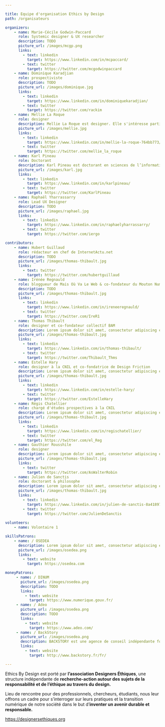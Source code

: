 ```yaml
---

title: Equipe d'organisation Ethics by Design
path: /organisateurs

organizers:
    - name: Marie-Cécile Godwin-Paccard
      role: Systemic designer & UX researcher
      description: TODO
      picture_url: /images/mcgp.png
      links:
        - text: linkedin
          target: https://www.linkedin.com/in/mcpaccard/
        - text: twitter
          target: https://twitter.com/mcgodwinpaccard
    - name: Dominique Karadjian
      role: prospectiviste
      description: TODO
      picture_url: /images/dominique.jpg
      links:
        - text: linkedin
          target: https://www.linkedin.com/in/dominiquekaradjian/
        - text: twitter
          target: https://twitter.com/rackim
    - name: Mellie La Roque
      role: designer
      description: Mellie La Roque est designer. Elle s'intéresse particulièrement au sujet de responsabilité du designer, de pratiques et méthodologies de design plus vertueuses - design systémique, sobriété numérique. 
      picture_url: /images/mellie.jpg
      links:
        - text: linkedin
          target: https://www.linkedin.com/in/mellie-la-roque-764bb773/
        - text: twitter
          target: https://twitter.com/mellie_la_roque
    - name: Karl Pineau
      role: Doctorant
      description: Karl Pineau est doctorant en sciences de l’information et de la communication. Il s’intéresse particulièrement aux notions de design de l’attention, design persuasif.
      picture_url: /images/karl.jpg
      links:
        - text: linkedin
          target: https://www.linkedin.com/in/karlpineau/
        - text: twitter
          target: https://twitter.com/KarlPineau
    - name: Raphaël Yharrassarry
      role: Lead UX Designer
      description: TODO
      picture_url: /images/raphael.jpg
      links:
        - text: linkedin
          target: https://www.linkedin.com/in/raphaelyharrassarry/
        - text: twitter
          target: https://twitter.com/iergo

contributors:
    - name: Hubert Guillaud
      role: rédacteur en chef de InternetActu.net
      description: TODO
      picture_url: /images/thomas-thibault.jpg
      links:
        - text: twitter
          target: https://twitter.com/hubertguillaud
    - name: Irénée Regnauld
      role: bloggueur de Mais Où Va Le Web & co-fondateur du Mouton Numérique
      description: TODO
      picture_url: /images/thomas-thibault.jpg
      links:
        - text: linkedin
          target: https://www.linkedin.com/in/ireneeregnauld/
        - text: twitter
          target: https://twitter.com/IreR1
    - name: Thomas Thibault
      role: designer et co-fondateur collectif BAM
      description: Lorem ipsum dolor sit amet, consectetur adipiscing elit. Pellentesque volutpat sem consequat tincidunt posuere. Curabitur vel blandit mauris. Pellentesque volutpat.
      picture_url: /images/thomas-thibault.jpg
      links:
        - text: linkedin
          target: https://www.linkedin.com/in/thomas-thibault/
        - text: twitter
          target: https://twitter.com/Thibault_Thms
    - name: Estelle Hary
      role: designer à la CNIL et co-fondatrice de Design Friction
      description: Lorem ipsum dolor sit amet, consectetur adipiscing elit. Pellentesque volutpat sem consequat tincidunt posuere. Curabitur vel blandit mauris. Pellentesque volutpat.
      picture_url: /images/thomas-thibault.jpg
      links:
        - text: linkedin
          target: https://www.linkedin.com/in/estelle-hary/
        - text: twitter
          target: https://twitter.com/EstelleHary
    - name: Régis Chatellier
      role: chargé d'études prospectives à la CNIL
      description: Lorem ipsum dolor sit amet, consectetur adipiscing elit. Pellentesque volutpat sem consequat tincidunt posuere. Curabitur vel blandit mauris. Pellentesque volutpat.
      picture_url: /images/thomas-thibault.jpg
      links:
        - text: linkedin
          target: https://www.linkedin.com/in/regischatellier/
        - text: twitter
          target: https://twitter.com/el_Reg
    - name: Gauthier Rousshile
      role: designer
      description: Lorem ipsum dolor sit amet, consectetur adipiscing elit. Pellentesque volutpat sem consequat tincidunt posuere. Curabitur vel blandit mauris. Pellentesque volutpat.
      picture_url: /images/thomas-thibault.jpg
      links:
        - text: twitter
          target: https://twitter.com/AsWalterRobin
    - name: Julien de Sanctis
      role: doctorant & philosophe
      description: Lorem ipsum dolor sit amet, consectetur adipiscing elit. Pellentesque volutpat sem consequat tincidunt posuere. Curabitur vel blandit mauris. Pellentesque volutpat.
      picture_url: /images/thomas-thibault.jpg
      links:
        - text: linkedin
          target: https://www.linkedin.com/in/julien-de-sanctis-8a418979/
        - text: twitter
          target: https://twitter.com/JulienDeSanctis
          
volunteers:
    - name: Volontaire 1

skillsPatrons:
    - name: / OSEDEA
      description: Lorem ipsum dolor sit amet, consectetur adipiscing elit. Pellentesque volutpat sem consequat tincidunt posuere. Curabitur vel blandit mauris. Pellentesque volutpat.
      picture_url: /images/osedea.png
      links:
        - text: website
          target: https://osedea.com

moneyPatrons:
     - name: / DINUM
       picture_url: /images/osedea.png
       description: TODO
       links:
         - text: website
           target: https://www.numerique.gouv.fr/
     - name: / Adeo
       picture_url: /images/osedea.png
       description: TODO
       links:
         - text: website
           target: https://www.adeo.com/
     - name: / BackStory
       picture_url: /images/osedea.png
       description: BACKSTORY est une agence de conseil indépendante fondée en 2010 par des spécialistes de l’expérience utilisateur et du conseil stratégique, engagés et soucieux d’appliquer une démarche éthique et responsable, dans un esprit entreprenarial.
       links:
         - text: website
           target: http://www.backstory.fr/fr/

---
```


Ethics By Design est porté par **l’association Designers Éthiques**, une structure indépendante de **recherche-action autour des sujets de la responsabilité et de l’éthique au travers du design.**

Lieu de rencontre pour des professionnels, chercheurs, étudiants, nous leur offrons un cadre pour s’interroger sur leurs pratiques et la transition numérique de notre société dans le but d’**inventer un avenir durable et responsable.**

https://designersethiques.org